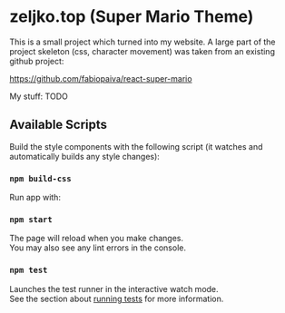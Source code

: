 # zeljko.top (Super Mario Theme)

This is a small project which turned into my website. A large part of the project skeleton (css, character movement) was taken from an existing github project: 

https://github.com/fabiopaiva/react-super-mario

My stuff: TODO

## Available Scripts

Build the style components with the following script (it watches and automatically builds any style changes):

### `npm build-css`

Run app with:

### `npm start`

The page will reload when you make changes.\
You may also see any lint errors in the console.

### `npm test`

Launches the test runner in the interactive watch mode.\
See the section about [running tests](https://facebook.github.io/create-react-app/docs/running-tests) for more information.

